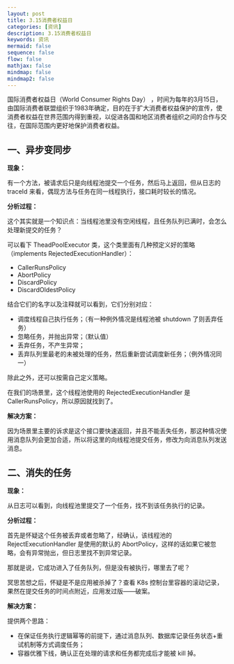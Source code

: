 ```yaml
---
layout: post
title: 3.15消费者权益日
categories: [资讯]
description: 3.15消费者权益日
keywords: 资讯
mermaid: false
sequence: false
flow: false
mathjax: false
mindmap: false
mindmap2: false
---
```


国际消费者权益日（World Consumer Rights Day） ，时间为每年的3月15日，由国际消费者联盟组织于1983年确定，目的在于扩大消费者权益保护的宣传，使消费者权益在世界范围内得到重视，以促进各国和地区消费者组织之间的合作与交往，在国际范围内更好地保护消费者权益。

## 一、异步变同步

**现象：**

有一个方法，被请求后只是向线程池提交一个任务，然后马上返回，但从日志的 traceId 来看，偶现方法与任务在同一线程执行，接口耗时较长的情况。

**分析过程：**

这个其实就是一个知识点：当线程池里没有空闲线程，且任务队列已满时，会怎么处理新提交的任务？

可以看下 TheadPoolExecutor 类，这个类里面有几种预定义好的策略（implements RejectedExecutionHandler）：

- CallerRunsPolicy
- AbortPolicy
- DiscardPolicy
- DiscardOldestPolicy

结合它们的名字以及注释就可以看到，它们分别对应：

- 调度线程自己执行任务；（有一种例外情况是线程池被 shutdown 了则丢弃任务）
- 忽略任务，并抛出异常；（默认值）
- 丢弃任务，不产生异常；
- 丢弃队列里最老的未被处理的任务，然后重新尝试调度新任务；（例外情况同一）

除此之外，还可以按需自己定义策略。

在我们的场景里，这个线程池使用的 RejectedExecutionHandler 是 CallerRunsPolicy，所以原因就找到了。

**解决方案：**

因为场景里主要的诉求是这个接口要快速返回，并且不能丢失任务，那这种情况使用消息队列会更加合适，所以将这里的向线程池提交任务，修改为向消息队列发送消息。

## 二、消失的任务

**现象：**

从日志可以看到，向线程池里提交了一个任务，找不到该任务执行的记录。

**分析过程：**

首先是怀疑这个任务被丢弃或者忽略了，经确认，该线程池的 RejectExecutionHandler 是使用的默认的 AbortPolicy，这样的话如果它被忽略，会有异常抛出，但日志里找不到异常记录。

那就是说，它成功进入了任务队列，但是没有被执行，哪里去了呢？

冥思苦想之后，怀疑是不是应用被杀掉了？查看 K8s 控制台里容器的滚动记录，果然在提交任务的时间点附近，应用发过版——破案。

**解决方案：**

提供两个思路：

- 在保证任务执行逻辑幂等的前提下，通过消息队列、数据库记录任务状态+重试机制等方式调度任务；
- 容器优雅下线，确认正在处理的请求和任务都完成后才能被 kill 掉。
